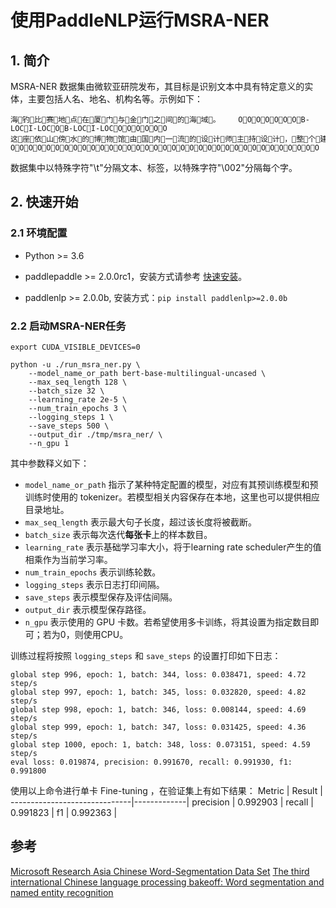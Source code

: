 # 使用PaddleNLP运行MSRA-NER

## 1. 简介

MSRA-NER 数据集由微软亚研院发布，其目标是识别文本中具有特定意义的实体，主要包括人名、地名、机构名等。示例如下：

```
海钓比赛地点在厦门与金门之间的海域。    OOOOOOOB-LOCI-LOCOB-LOCI-LOCOOOOOO
这座依山傍水的博物馆由国内一流的设计师主持设计，整个建筑群精美而恢宏。    OOOOOOOOOOOOOOOOOOOOOOOOOOOOOOOOOOO
```

数据集中以特殊字符"\t"分隔文本、标签，以特殊字符"\002"分隔每个字。

## 2. 快速开始

### 2.1 环境配置

- Python >= 3.6

- paddlepaddle >= 2.0.0rc1，安装方式请参考 [快速安装](https://www.paddlepaddle.org.cn/install/quick)。

- paddlenlp >= 2.0.0b, 安装方式：`pip install paddlenlp>=2.0.0b`

### 2.2 启动MSRA-NER任务

```shell
export CUDA_VISIBLE_DEVICES=0

python -u ./run_msra_ner.py \
    --model_name_or_path bert-base-multilingual-uncased \
    --max_seq_length 128 \
    --batch_size 32 \
    --learning_rate 2e-5 \
    --num_train_epochs 3 \
    --logging_steps 1 \
    --save_steps 500 \
    --output_dir ./tmp/msra_ner/ \
    --n_gpu 1
```

其中参数释义如下：
- `model_name_or_path` 指示了某种特定配置的模型，对应有其预训练模型和预训练时使用的 tokenizer。若模型相关内容保存在本地，这里也可以提供相应目录地址。
- `max_seq_length` 表示最大句子长度，超过该长度将被截断。
- `batch_size` 表示每次迭代**每张卡**上的样本数目。
- `learning_rate` 表示基础学习率大小，将于learning rate scheduler产生的值相乘作为当前学习率。
- `num_train_epochs` 表示训练轮数。
- `logging_steps` 表示日志打印间隔。
- `save_steps` 表示模型保存及评估间隔。
- `output_dir` 表示模型保存路径。
- `n_gpu` 表示使用的 GPU 卡数。若希望使用多卡训练，将其设置为指定数目即可；若为0，则使用CPU。

训练过程将按照 `logging_steps` 和 `save_steps` 的设置打印如下日志：

```
global step 996, epoch: 1, batch: 344, loss: 0.038471, speed: 4.72 step/s
global step 997, epoch: 1, batch: 345, loss: 0.032820, speed: 4.82 step/s
global step 998, epoch: 1, batch: 346, loss: 0.008144, speed: 4.69 step/s
global step 999, epoch: 1, batch: 347, loss: 0.031425, speed: 4.36 step/s
global step 1000, epoch: 1, batch: 348, loss: 0.073151, speed: 4.59 step/s
eval loss: 0.019874, precision: 0.991670, recall: 0.991930, f1: 0.991800
```

使用以上命令进行单卡 Fine-tuning ，在验证集上有如下结果：
 Metric                       | Result      |
------------------------------|-------------|
precision                     | 0.992903    |
recall                        | 0.991823    |
f1                            | 0.992363    |

## 参考

[Microsoft Research Asia Chinese Word-Segmentation Data Set](https://www.microsoft.com/en-us/download/details.aspx?id=52531)
[The third international Chinese language processing bakeoff: Word segmentation and named entity recognition](https://faculty.washington.edu/levow/papers/sighan06.pdf)
